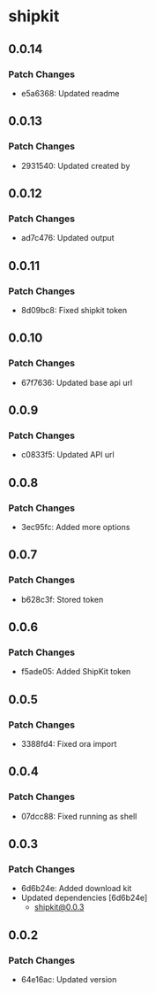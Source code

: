 # shipkit

## 0.0.14

### Patch Changes

- e5a6368: Updated readme

## 0.0.13

### Patch Changes

- 2931540: Updated created by

## 0.0.12

### Patch Changes

- ad7c476: Updated output

## 0.0.11

### Patch Changes

- 8d09bc8: Fixed shipkit token

## 0.0.10

### Patch Changes

- 67f7636: Updated base api url

## 0.0.9

### Patch Changes

- c0833f5: Updated API url

## 0.0.8

### Patch Changes

- 3ec95fc: Added more options

## 0.0.7

### Patch Changes

- b628c3f: Stored token

## 0.0.6

### Patch Changes

- f5ade05: Added ShipKit token

## 0.0.5

### Patch Changes

- 3388fd4: Fixed ora import

## 0.0.4

### Patch Changes

- 07dcc88: Fixed running as shell

## 0.0.3

### Patch Changes

- 6d6b24e: Added download kit
- Updated dependencies [6d6b24e]
  - shipkit@0.0.3

## 0.0.2

### Patch Changes

- 64e16ac: Updated version
